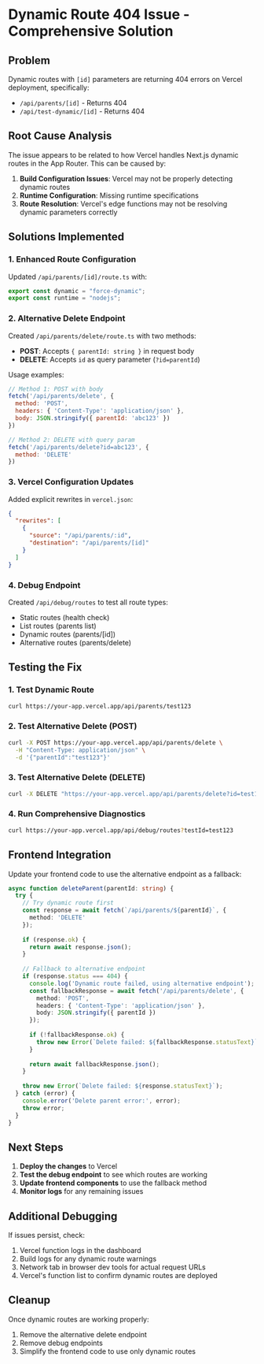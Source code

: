 # Dynamic Route 404 Issue - Comprehensive Solution

## Problem
Dynamic routes with `[id]` parameters are returning 404 errors on Vercel deployment, specifically:
- `/api/parents/[id]` - Returns 404
- `/api/test-dynamic/[id]` - Returns 404

## Root Cause Analysis
The issue appears to be related to how Vercel handles Next.js dynamic routes in the App Router. This can be caused by:

1. **Build Configuration Issues**: Vercel may not be properly detecting dynamic routes
2. **Runtime Configuration**: Missing runtime specifications
3. **Route Resolution**: Vercel's edge functions may not be resolving dynamic parameters correctly

## Solutions Implemented

### 1. Enhanced Route Configuration
Updated `/api/parents/[id]/route.ts` with:
```typescript
export const dynamic = "force-dynamic";
export const runtime = "nodejs";
```

### 2. Alternative Delete Endpoint
Created `/api/parents/delete/route.ts` with two methods:
- **POST**: Accepts `{ parentId: string }` in request body
- **DELETE**: Accepts `id` as query parameter (`?id=parentId`)

Usage examples:
```javascript
// Method 1: POST with body
fetch('/api/parents/delete', {
  method: 'POST',
  headers: { 'Content-Type': 'application/json' },
  body: JSON.stringify({ parentId: 'abc123' })
})

// Method 2: DELETE with query param
fetch('/api/parents/delete?id=abc123', {
  method: 'DELETE'
})
```

### 3. Vercel Configuration Updates
Added explicit rewrites in `vercel.json`:
```json
{
  "rewrites": [
    {
      "source": "/api/parents/:id",
      "destination": "/api/parents/[id]"
    }
  ]
}
```

### 4. Debug Endpoint
Created `/api/debug/routes` to test all route types:
- Static routes (health check)
- List routes (parents list)
- Dynamic routes (parents/[id])
- Alternative routes (parents/delete)

## Testing the Fix

### 1. Test Dynamic Route
```bash
curl https://your-app.vercel.app/api/parents/test123
```

### 2. Test Alternative Delete (POST)
```bash
curl -X POST https://your-app.vercel.app/api/parents/delete \
  -H "Content-Type: application/json" \
  -d '{"parentId":"test123"}'
```

### 3. Test Alternative Delete (DELETE)
```bash
curl -X DELETE "https://your-app.vercel.app/api/parents/delete?id=test123"
```

### 4. Run Comprehensive Diagnostics
```bash
curl https://your-app.vercel.app/api/debug/routes?testId=test123
```

## Frontend Integration

Update your frontend code to use the alternative endpoint as a fallback:

```typescript
async function deleteParent(parentId: string) {
  try {
    // Try dynamic route first
    const response = await fetch(`/api/parents/${parentId}`, {
      method: 'DELETE'
    });
    
    if (response.ok) {
      return await response.json();
    }
    
    // Fallback to alternative endpoint
    if (response.status === 404) {
      console.log('Dynamic route failed, using alternative endpoint');
      const fallbackResponse = await fetch('/api/parents/delete', {
        method: 'POST',
        headers: { 'Content-Type': 'application/json' },
        body: JSON.stringify({ parentId })
      });
      
      if (!fallbackResponse.ok) {
        throw new Error(`Delete failed: ${fallbackResponse.statusText}`);
      }
      
      return await fallbackResponse.json();
    }
    
    throw new Error(`Delete failed: ${response.statusText}`);
  } catch (error) {
    console.error('Delete parent error:', error);
    throw error;
  }
}
```

## Next Steps

1. **Deploy the changes** to Vercel
2. **Test the debug endpoint** to see which routes are working
3. **Update frontend components** to use the fallback method
4. **Monitor logs** for any remaining issues

## Additional Debugging

If issues persist, check:
1. Vercel function logs in the dashboard
2. Build logs for any dynamic route warnings
3. Network tab in browser dev tools for actual request URLs
4. Vercel's function list to confirm dynamic routes are deployed

## Cleanup

Once dynamic routes are working properly:
1. Remove the alternative delete endpoint
2. Remove debug endpoints
3. Simplify the frontend code to use only dynamic routes